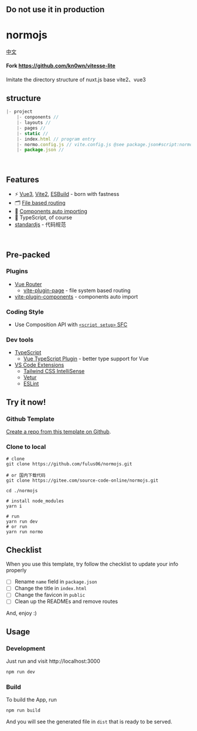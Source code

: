 ## Do not use it in production

# normojs

[中文](./README.cn.md)

#### Fork https://github.com/kn0wn/vitesse-lite 

Imitate the directory structure of nuxt.js base vite2、vue3



## structure

```js
|- project
	|- conponents // 
	|- layouts // 
	|- pages // 
	|- static // 
	|- index.html // program entry
	|- normo.config.js // vite.config.js @see package.json#script:normo
	|- package.json // 
```





<br>

## Features

- ⚡️ [Vue3](https://github.com/vuejs/vue-next), [Vite2](https://github.com/vitejs/vite), [ESBuild](https://github.com/evanw/esbuild) - born with fastness
- 🗂 [File based routing](./src/pages)
- 📲 [Components auto importing](./src/components)
- 🦾 TypeScript, of course
- [standardjs](https://github.com/standard/standard) - 代码规范

<br>

## Pre-packed

### Plugins

- [Vue Router](https://github.com/vuejs/vue-router)
  - [vite-plugin-page](https://github.com/hannoeru/vite-plugin-pages) - file system based routing
- [vite-plugin-components](https://github.com/antfu/vite-plugin-components) - components auto import

### Coding Style

- Use Composition API with [`<script setup>` SFC](https://github.com/vuejs/rfcs/blob/sfc-improvements/active-rfcs/0000-sfc-script-setup.md)

### Dev tools

- [TypeScript](https://www.typescriptlang.org/)
  - [Vue TypeScript Plugin](https://github.com/znck/vue-developer-experience/tree/master/packages/typescript-plugin-vue) - better type support for Vue
- [VS Code Extensions](./.vscode/extensions.json)
  - [Tailwind CSS IntelliSense](https://marketplace.visualstudio.com/items?itemName=bradlc.vscode-tailwindcss)
  - [Vetur](https://marketplace.visualstudio.com/items?itemName=octref.vetur)
  - [ESLint](https://marketplace.visualstudio.com/items?itemName=dbaeumer.vscode-eslint)

## Try it now!

### Github Template

[Create a repo from this template on Github](https://github.com/fulus06/normo.js/generate).

### Clone to local

```shell
# clone
git clone https://github.com/fulus06/normojs.git

# or 国内下载代码
git clone https://gitee.com/source-code-online/normojs.git

cd ./normojs

# install node_modules
yarn i

# run
yarn run dev
# or run
yarn run normo
```



## Checklist

When you use this template, try follow the checklist to update your info properly

- [ ] Rename `name` field in `package.json`
- [ ] Change the title in `index.html`
- [ ] Change the favicon in `public`
- [ ] Clean up the READMEs and remove routes

And, enjoy :)

## Usage

### Development

Just run and visit http://localhost:3000

```bash
npm run dev
```

### Build

To build the App, run

```bash
npm run build
```

And you will see the generated file in `dist` that is ready to be served.
